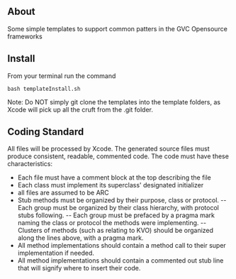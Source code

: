 About
-----
Some simple templates to support common patters in the GVC Opensource frameworks

Install
-------
From your terminal run the command

	bash templateInstall.sh

Note: Do NOT simply git clone the templates into the template folders, as Xcode will
pick up all the cruft from the .git folder.

Coding Standard
---------------
All files will be processed by Xcode. The generated source files must produce consistent,
readable, commented code. The code must have these characteristics:

- Each file must have a comment block at the top describing the file
- Each class must implement its superclass' designated initializer
- all files are assumed to be ARC
- Stub methods must be organized by their purpose, class or protocol.
-- Each group must be organized by their class hierarchy, with protocol stubs following.
-- Each group must be prefaced by a pragma mark naming the class or protocol the methods
   were implementing.
-- Clusters of methods (such as relating to KVO) should be organized along the lines
   above, with a pragma mark.
- All method implementations should contain a method call to their super implementation
  if needed.
- All method implementations should contain a commented out stub line that will signify
  where to insert their code.
